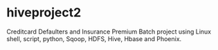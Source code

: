 # hiveproject2
Creditcard Defaulters and Insurance Premium Batch project using Linux shell, script, python, Sqoop, HDFS, Hive, Hbase and Phoenix.

